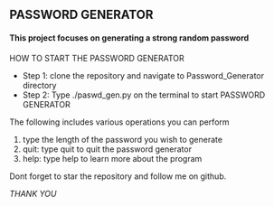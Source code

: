 <h2>PASSWORD GENERATOR</h2>
<h4>This project focuses on generating a strong random password</h4>
<p>HOW TO START THE PASSWORD GENERATOR</p>
<ul>
    <li>Step 1: clone the repository and navigate to Password_Generator directory</li>
    <li>Step 2: Type ./paswd_gen.py on the terminal to start PASSWORD GENERATOR</li>
</ul>
<p>The following includes various operations you can perform</p>
<ol>
    <li>type the length of the password you wish to generate</li>
    <li>quit: type quit to quit the password generator</li>
    <li>help: type help to learn more about the program</li>
</ol>
<p>Dont forget to star the repository and follow me on github.</p>
<em>THANK YOU</em>

